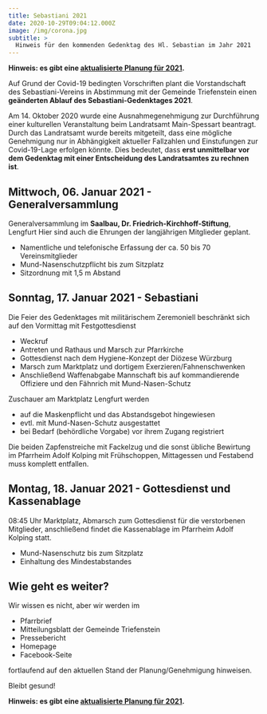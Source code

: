 ```yaml
---
title: Sebastiani 2021
date: 2020-10-29T09:04:12.000Z
image: /img/corona.jpg
subtitle: >
  Hinweis für den kommenden Gedenktag des Hl. Sebastian im Jahr 2021
---
```


**Hinweis: es gibt eine [aktualisierte Planung für 2021](/neuigkeiten/corona-info-für-2021-2/).**

Auf Grund der Covid-19 bedingten Vorschriften plant die Vorstandschaft des Sebastiani-Vereins in Abstimmung mit der Gemeinde Triefenstein einen **geänderten Ablauf des Sebastiani-Gedenktages 2021**.

Am 14. Oktober 2020 wurde eine Ausnahmegenehmigung zur Durchführung einer kulturellen Veranstaltung beim Landratsamt Main-Spessart beantragt. Durch das Landratsamt wurde bereits mitgeteilt, dass eine mögliche Genehmigung nur in Abhängigkeit aktueller Fallzahlen und Einstufungen zur Covid-19-Lage erfolgen könnte. 
Dies bedeutet, dass **erst unmittelbar vor dem Gedenktag mit einer Entscheidung des Landratsamtes zu rechnen ist**. 

## Mittwoch, 06. Januar 2021 - Generalversammlung
Generalversammlung im **Saalbau, Dr. Friedrich-Kirchhoff-Stiftung**, Lengfurt
Hier sind auch die Ehrungen der langjährigen Mitglieder geplant. 
*	Namentliche und telefonische Erfassung der ca. 50 bis 70 Vereinsmitglieder
*	Mund-Nasenschutzpflicht bis zum Sitzplatz
*	Sitzordnung mit 1,5 m Abstand

## Sonntag, 17. Januar 2021 - Sebastiani
Die Feier des Gedenktages mit militärischem Zeremoniell beschränkt sich auf den Vormittag mit Festgottesdienst
*	Weckruf
*	Antreten und Rathaus und Marsch zur Pfarrkirche 
*	Gottesdienst nach dem Hygiene-Konzept der Diözese Würzburg
*	Marsch zum Marktplatz und dortigem Exerzieren/Fahnenschwenken
*	Anschließend Waffenabgabe
Mannschaft bis auf kommandierende Offiziere und den Fähnrich mit Mund-Nasen-Schutz

Zuschauer am Marktplatz Lengfurt werden 
*	auf die Maskenpflicht und das Abstandsgebot hingewiesen
*	evtl. mit Mund-Nasen-Schutz ausgestattet
*	bei Bedarf (behördliche Vorgabe) vor ihrem Zugang registriert
 
Die beiden Zapfenstreiche mit Fackelzug und die sonst übliche Bewirtung im Pfarrheim Adolf Kolping mit Frühschoppen, Mittagessen und Festabend muss komplett entfallen.

## Montag, 18. Januar 2021 - Gottesdienst und Kassenablage
08:45 Uhr Marktplatz, Abmarsch zum Gottesdienst für die verstorbenen Mitglieder, anschließend findet die Kassenablage im Pfarrheim Adolf Kolping statt.
*	Mund-Nasenschutz bis zum Sitzplatz
*	Einhaltung des Mindestabstandes

## Wie geht es weiter?
Wir wissen es nicht, aber wir werden im 
*	Pfarrbrief 
*	Mitteilungsblatt der Gemeinde Triefenstein 
*	Pressebericht 
*	Homepage
* Facebook-Seite

fortlaufend auf den aktuellen Stand der Planung/Genehmigung hinweisen. 

Bleibt gesund!

**Hinweis: es gibt eine [aktualisierte Planung für 2021](/neuigkeiten/corona-info-für-2021-2/).**